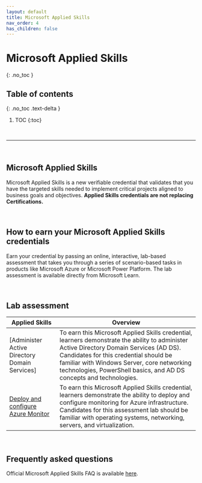 ```yaml
---
layout: default
title: Microsoft Applied Skills
nav_order: 4
has_children: false
---
```


# Microsoft Applied Skills 
{: .no_toc }


## Table of contents
{: .no_toc .text-delta }

1. TOC
{:toc}

<br/>

---

<br/>

## Microsoft Applied Skills

Microsoft Applied Skills is a new verifiable credential that validates that you have the targeted skills needed to implement critical projects aligned to business goals and objectives. **Applied Skills credentials are not replacing Certifications.**

<br/>

## How to earn your Microsoft Applied Skills credentials

Earn your credential by passing an online, interactive, lab-based assessment that takes you through a series of scenario-based tasks in products like Microsoft Azure or Microsoft Power Platform. The lab assessment is available directly from Microsoft Learn.

<br/>

## Lab assessment 

| Applied Skills  | Overview | 
| --- | --- | 
| [Administer Active Directory Domain Services] | To earn this Microsoft Applied Skills credential, learners demonstrate the ability to administer Active Directory Domain Services (AD DS). Candidates for this credential should be familiar with Windows Server, core networking technologies, PowerShell basics, and AD DS concepts and technologies.  |
| [Deploy and configure Azure Monitor](https://learn.microsoft.com/en-us/credentials/applied-skills/deploy-and-configure-azure-monitor/) | To earn this Microsoft Applied Skills credential, learners demonstrate the ability to deploy and configure monitoring for Azure infrastructure. Candidates for this assessment lab should be familiar with operating systems, networking, servers, and virtualization. |


<br/>

## Frequently asked questions

Official Microsoft Applied Skills FAQ is available [here](https://learn.microsoft.com/en-us/credentials/support/applied-skills-faq).